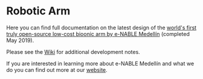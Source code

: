 # Robotic Arm

Here you can find full documentation on the latest design of the [world's first truly open-source low-cost bioonic arm by e-NABLE Medellín](https://github.com/enable-medellin/robotic-arm/wiki/El-Medallo-v1-(May-2019)) (completed May 2019).

Please see the [Wiki](https://github.com/enable-medellin/robotic-arm/wiki) for additional development notes.

If you are interested in learning more about e-NABLE Medellín and what we do you can find out more at our [website](https://e-nablemedellin.com/en/home/).
